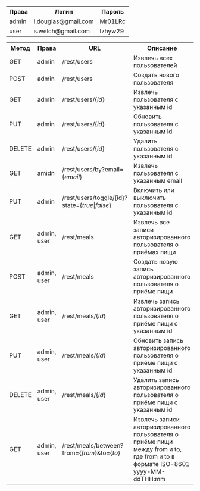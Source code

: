 ﻿<table>
    <tr>
        <th>Права</th>
        <th>Логин</th>
        <th>Пароль</th>
    </tr>
    <tr>
        <td>admin</td>
        <td>l.douglas@gmail.com</td>
        <td>Mr01LRc</td>
    </tr>
    <tr>
        <td>user</td>
        <td>s.welch@gmail.com</td>
        <td>Izhyw29</td>
    </tr>
</table>

<table>
    <tr>
        <th>Метод</th>
        <th>Права</th>
        <th>URL</th>
        <th>Описание</th>
    </tr>
    <tr>
        <td>GET</td>
        <td>admin</td>
        <td>/rest/users</td>
        <td>Извлечь всех пользователей</td>
    </tr>
    <tr>
        <td>POST</td>
        <td>admin</td>
        <td>/rest/users</td>
        <td>Создать нового пользователя</td>
    </tr>
    <tr>
        <td>GET</td>
        <td>admin</td>
        <td>/rest/users/{<em>id</em>}</td>
        <td>Извлечь пользователя с указанным id</td>
    </tr>
    <tr>
        <td>PUT</td>
        <td>admin</td>
        <td>/rest/users/{<em>id</em>}</td>
        <td>Обновить пользователя с указанным id</td>
    </tr>
    <tr>
        <td>DELETE</td>
        <td>admin</td>
        <td>/rest/users/{<em>id</em>}</td>
        <td>Удалить пользователя с указанным id</td>
    </tr>
    <tr>
        <td>GET</td>
        <td>amidn</td>
        <td>/rest/users/by?email={<em>email</em>}</td>
        <td>Извлечь пользователя с указанным email</td>
    </tr>
    <tr>
        <td>PUT</td>
        <td>admin</td>
        <td>/rest/users/toggle/{id}?state={<em>true</em>|<em>false</em>}</td>
        <td>Включить или выключить пользователя с указанным id</td>
    </tr>
    <tr>
        <td>GET</td>
        <td>admin, user</td>
        <td>/rest/meals</td>
        <td>Извлечь все записи авторизированного пользователя о приёмах пищи</td>
    </tr>
    <tr>
        <td>POST</td>
        <td>admin, user</td>
        <td>/rest/meals</td>
        <td>Создать новую запись авторизированного пользователя о приёме пищи</td>
    </tr>
    <tr>
        <td>GET</td>
        <td>admin, user</td>
        <td>/rest/meals/{<em>id</em>}</td>
        <td>Извлечь запись авторизированного пользователя о приёме пищи с указанным id</td>
    </tr>
    <tr>
        <td>PUT</td>
        <td>admin, user</td>
        <td>/rest/meals/{<em>id</em>}</td>
        <td>Обновить запись авторизированного пользователя о приёме пищи с указанным id</td>
    </tr>
    <tr>
        <td>DELETE</td>
        <td>admin, user</td>
        <td>/rest/meals/{<em>id</em>}</td>
        <td>Удалить запись авторизированного пользователя о приёме пищи с указанным id</td>
    </tr>
    <tr>
        <td>GET</td>
        <td>admin, user</td>
        <td>/rest/meals/between?from={<em>from</em>}&to={<em>to</em>}</td>
        <td>Извлечь записи авторизированного пользователя о приёме пищи между from и to, где from и to в формате ISO-8601 yyyy-MM-ddTHH:mm</td>
    </tr>
</table>